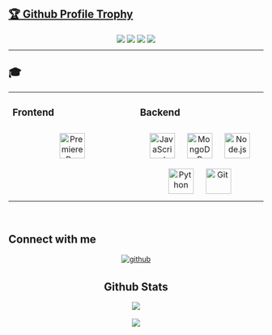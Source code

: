 <a href="https://github.com/adieltan"><h2>🏆 Github Profile Trophy</h2></a>

<div align="center">
<img src="https://komarev.com/ghpvc/?username=adieltan&&style=flat-square" align="center" />
<img src="https://wakatime.com/badge/user/0f9c9c3b-30f4-4d44-bd10-8bf2f0a86272.svg" align="center" />
<img src="https://img.shields.io/discord/894628265963159622?logo=discord&style=plastic" align="center" />
<img src="https://img.shields.io/github/followers/adieltan?logo=github&style=plastic" align="center" />
</div>  

---



## 🎓
<table><tr><td valign="top" width="33%">


### Frontend  
<div align="center">  
<img style="margin: 10px" src="https://profilinator.rishav.dev/skills-assets/adobepremierepro.png" alt="Premiere Pro" height="50" />  
</div>

</td><td valign="top" width="33%">

### Backend  
<div align="center">  
<img style="margin: 10px" src="https://profilinator.rishav.dev/skills-assets/javascript-original.svg" alt="JavaScript" height="50" />  
<img style="margin: 10px" src="https://profilinator.rishav.dev/skills-assets/mongodb-original-wordmark.svg" alt="MongoDB" height="50" />  
<img style="margin: 10px" src="https://profilinator.rishav.dev/skills-assets/nodejs-original-wordmark.svg" alt="Node.js" height="50" />  
<img style="margin: 10px" src="https://profilinator.rishav.dev/skills-assets/python-original.svg" alt="Python" height="50" />  
<img style="margin: 10px" src="https://profilinator.rishav.dev/skills-assets/git-scm-icon.svg" alt="Git" height="50" />  
</div>

</td></tr></table>  

<br/>  


## Connect with me  
<div align="center">
<a href="https://github.com/adieltan" target="_blank">
<img src=https://img.shields.io/badge/github-%2324292e.svg?&style=for-the-badge&logo=github&logoColor=white alt=github style="margin-bottom: 5px;" />
</a>
  

<br/>  


## Github Stats  
<div align="center"><img src="https://github-readme-stats.vercel.app/api?username=adieltan&show_icons=true&count_private=true&hide_border=true" align="center" /></div>  

<br/>  


<div align="center"><img src="https://spotify-github-profile.vercel.app/api/view?uid=31eicwzhnu4znczsi7gmbfui6g4y&cover_image=true&theme=default" /></div>  
